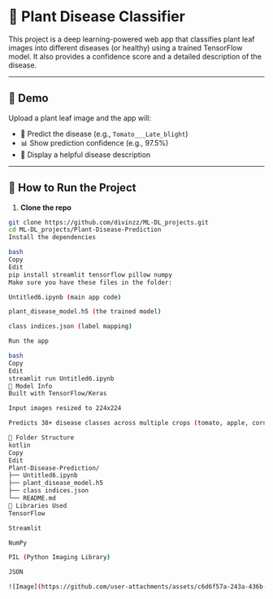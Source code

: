 # 🌿 Plant Disease Classifier

This project is a deep learning-powered web app that classifies plant leaf images into different diseases (or healthy) using a trained TensorFlow model. It also provides a confidence score and a detailed description of the disease.

---

## 📸 Demo

Upload a plant leaf image and the app will:

- 🧠 Predict the disease (e.g., `Tomato___Late_blight`)
- 📊 Show prediction confidence (e.g., 97.5%)
- 📖 Display a helpful disease description

---

## 🚀 How to Run the Project

1. **Clone the repo**
```bash
git clone https://github.com/divinzz/ML-DL_projects.git
cd ML-DL_projects/Plant-Disease-Prediction
Install the dependencies

bash
Copy
Edit
pip install streamlit tensorflow pillow numpy
Make sure you have these files in the folder:

Untitled6.ipynb (main app code)

plant_disease_model.h5 (the trained model)

class indices.json (label mapping)

Run the app

bash
Copy
Edit
streamlit run Untitled6.ipynb
🧠 Model Info
Built with TensorFlow/Keras

Input images resized to 224x224

Predicts 38+ disease classes across multiple crops (tomato, apple, corn, etc.)

📂 Folder Structure
kotlin
Copy
Edit
Plant-Disease-Prediction/
├── Untitled6.ipynb
├── plant_disease_model.h5
├── class indices.json
└── README.md
🧪 Libraries Used
TensorFlow

Streamlit

NumPy

PIL (Python Imaging Library)

JSON

![Image](https://github.com/user-attachments/assets/c6d6f57a-243a-436b-b096-d3598fbdc943)
